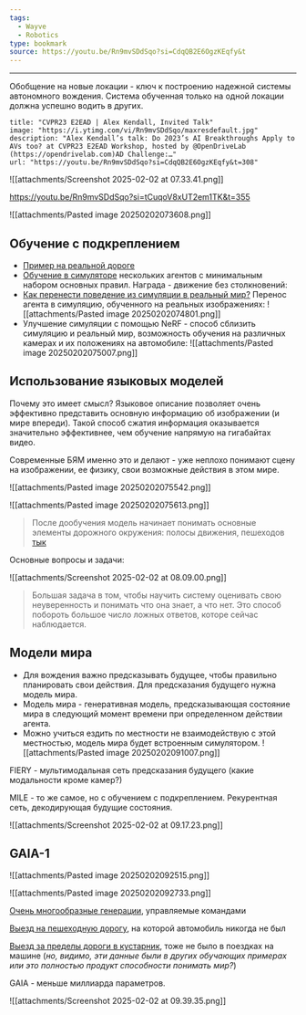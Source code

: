 ```yaml
---
tags:
  - Wayve
  - Robotics
type: bookmark
source: https://youtu.be/Rn9mvSDdSqo?si=CdqQB2E6OgzKEqfy&t
---
```


---

Обобщение на новые локации - ключ к построению надежной системы автономного вождения. Система обученная только на одной локации должна успешно водить в других.

```embed
title: "CVPR23 E2EAD | Alex Kendall, Invited Talk"
image: "https://i.ytimg.com/vi/Rn9mvSDdSqo/maxresdefault.jpg"
description: "Alex Kendall’s talk: Do 2023’s AI Breakthroughs Apply to AVs too? at CVPR23 E2EAD Workshop, hosted by @OpenDriveLab (https://opendrivelab.com)AD Challenge:…"
url: "https://youtu.be/Rn9mvSDdSqo?si=CdqQB2E6OgzKEqfy&t=308"
```

![[attachments/Screenshot 2025-02-02 at 07.33.41.png]]

https://youtu.be/Rn9mvSDdSqo?si=tCuqoV8xUT2em1TK&t=355

![[attachments/Pasted image 20250202073608.png]]

## Обучение с подкреплением
- [Пример на реальной дороге](https://youtu.be/Rn9mvSDdSqo?si=-pINddSC5dvQmhTT&t=668)
- [Обучение в симуляторе](https://youtu.be/Rn9mvSDdSqo?si=HowCWsE8chpbuOWz&t=812) нескольких агентов с минимальным набором основных правил. Награда - движение без столкновений:
- [Как перенести поведение из симуляции в реальный мир?](https://youtu.be/Rn9mvSDdSqo?si=0YEcM4iDpTlewbiR&t=894) Перенос агента в симуляцию, обученного на реальных изображениях:
	![[attachments/Pasted image 20250202074801.png]]
- Улучшение симуляции с помощью NeRF - способ сблизить симуляцию и реальный мир, возможность обучения на различных камерах и их положениях на автомобиле:
	![[attachments/Pasted image 20250202075007.png]]
## Использование языковых моделей

Почему это имеет смысл? Языковое описание позволяет очень эффективно представить основную информацию об изображении (и мире впереди). Такой способ сжатия информация оказывается значительно эффективнее, чем обучение напрямую на гигабайтах видео. 

Современные БЯМ именно это и делают - уже неплохо понимают сцену на изображении, ее физику, свои возможные действия в этом мире. 

![[attachments/Pasted image 20250202075542.png]]

![[attachments/Pasted image 20250202075613.png]]

> После дообучения модель начинает понимать основные элементы дорожного окружения: полосы движения, пешеходов [тык](https://youtu.be/Rn9mvSDdSqo?si=KPDd2DVVMJ2jkgSP&t=1235)

Основные вопросы и задачи:

![[attachments/Screenshot 2025-02-02 at 08.09.00.png]]

> Большая задача в том, чтобы научить систему оценивать свою неуверенность и понимать что она знает, а что нет. Это способ побороть большое число ложных ответов, которе сейчас наблюдается.

## Модели мира
- Для вождения важно предсказывать будущее, чтобы правильно планировать свои действия. Для предсказания будущего нужна модель мира.
- Модель мира - генеративная модель, предсказывающая состояние мира в следующий момент времени при определенном действии агента.
- Можно учиться ездить по местности не взаимодействую с этой местностью, модель мира будет встроенным симулятором.
![[attachments/Pasted image 20250202091007.png]]

FIERY - мультимодальная сеть предсказания будущего (какие модальности кроме камер?)

MILE - то же самое, но с обучением с подкреплением. Рекурентная сеть, декодирующая будущие состояния.

![[attachments/Screenshot 2025-02-02 at 09.17.23.png]]

## GAIA-1

![[attachments/Pasted image 20250202092515.png]]

![[attachments/Pasted image 20250202092733.png]]

[Очень многообразные генерации](https://youtu.be/Rn9mvSDdSqo?si=fL9la0pD5CpNA1A7&t=1789), управляемые командами

[Выезд на пешеходную дорогу](https://youtu.be/Rn9mvSDdSqo?si=4HBBmuA2sr9C6tc6&t=1902), на которой автомобиль никогда не был

[Выезд за пределы дороги в кустарник](https://youtu.be/Rn9mvSDdSqo?si=b-rJ46zzJ0jLzqj3&t=1936), тоже не было в поездках на машине (*но, видимо, эти данные были в других обучающих примерах или это полностью продукт способности понимать мир?*)

GAIA - меньше миллиарда параметров.

![[attachments/Screenshot 2025-02-02 at 09.39.35.png]]